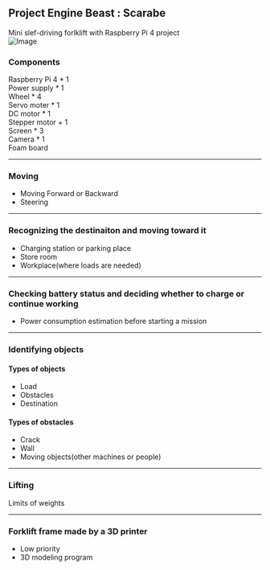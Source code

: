 ## Project Engine Beast : Scarabe
Mini slef-driving forlklift with Raspberry Pi 4 project  
![Image](https://github.com/user-attachments/assets/82ddc067-4ce6-4fbc-92a6-cabd09e720dd)


### Components
Raspberry Pi 4 * 1  
Power supply * 1  
Wheel * 4  
Servo moter * 1  
DC motor * 1  
Stepper motor + 1  
Screen * 3  
Camera * 1  
Foam board  

---
### Moving
- Moving Forward or Backward
- Steering

---
### Recognizing the destinaiton and moving toward it
- Charging station or parking place
- Store room
- Workplace(where loads are needed)

---
### Checking battery status and deciding whether to charge or continue working
- Power consumption estimation before starting a mission
 
---
### Identifying objects
#### Types of objects
- Load
- Obstacles
- Destination

#### Types of obstacles
- Crack
- Wall
- Moving objects(other machines or people)

---
### Lifting
Limits of weights

---
### Forklift frame made by a 3D printer
- Low priority
- 3D modeling program

